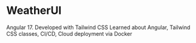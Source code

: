 # WeatherUI

Angular 17.
Developed with Tailwind CSS 
Learned about Angular, Tailwind CSS classes, CI/CD, Cloud deployment via Docker

